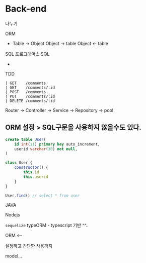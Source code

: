 # Back-end

나누기

ORM

-   Table -> Object
    Object -> table
    Object <- table

SQL 프로그래머스 SQL

-

TDD

```
| GET    /comments
| GET    /comments/:id
| POST   /comments
| PUT    /comments/:id
| DELETE /comments/:id

```

Router -> Controller -> Service -> Repository -> pool

## ORM 설정 > SQL구문을 사용하지 않을수도 있다.

```sql
create table User(
    id int(11) primary key auto_increment,
    userid varchar(30) not null,
)

```

```js
class User {
    constructor() {
        this.id
        this.userid
    }
}

User.find() // select * from user
```

JAVA 

Nodejs

`sequelize` typeORM  - typescript 기반 ^^.. 

ORM <-- 

설정하고 간단한 사용까지 


model...
